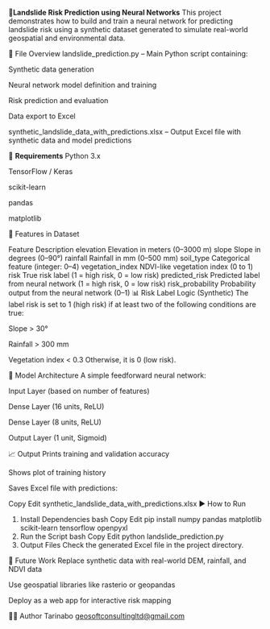 🧠**Landslide Risk Prediction using Neural Networks**
This project demonstrates how to build and train a neural network for predicting landslide risk using a synthetic dataset generated to simulate real-world geospatial and environmental data.

📁 File Overview
landslide_prediction.py – Main Python script containing:

Synthetic data generation

Neural network model definition and training

Risk prediction and evaluation

Data export to Excel

synthetic_landslide_data_with_predictions.xlsx – Output Excel file with synthetic data and model predictions

🔧 **Requirements**
Python 3.x

TensorFlow / Keras

scikit-learn

pandas

matplotlib

🧪 Features in Dataset

Feature	Description
elevation	Elevation in meters (0–3000 m)
slope	Slope in degrees (0–90°)
rainfall	Rainfall in mm (0–500 mm)
soil_type	Categorical feature (integer: 0–4)
vegetation_index	NDVI-like vegetation index (0 to 1)
risk	True risk label (1 = high risk, 0 = low risk)
predicted_risk	Predicted label from neural network (1 = high risk, 0 = low risk)
risk_probability	Probability output from the neural network (0–1)
📊 Risk Label Logic (Synthetic)
The label risk is set to 1 (high risk) if at least two of the following conditions are true:

Slope > 30°

Rainfall > 300 mm

Vegetation index < 0.3
Otherwise, it is 0 (low risk).

🧠 Model Architecture
A simple feedforward neural network:

Input Layer (based on number of features)

Dense Layer (16 units, ReLU)

Dense Layer (8 units, ReLU)

Output Layer (1 unit, Sigmoid)

📈 Output
Prints training and validation accuracy

Shows plot of training history

Saves Excel file with predictions:

Copy
Edit
synthetic_landslide_data_with_predictions.xlsx
▶️ How to Run
1. Install Dependencies
bash
Copy
Edit
pip install numpy pandas matplotlib scikit-learn tensorflow openpyxl
2. Run the Script
bash
Copy
Edit
python landslide_prediction.py
3. Output Files
Check the generated Excel file in the project directory.

🚀 Future Work
Replace synthetic data with real-world DEM, rainfall, and NDVI data

Use geospatial libraries like rasterio or geopandas

Deploy as a web app for interactive risk mapping

👨‍💻 Author
Tarinabo  geosoftconsultingltd@gmail.com 
